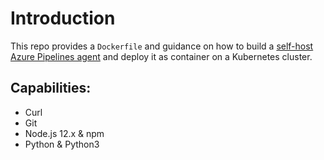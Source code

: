 # Introduction

This repo provides a `Dockerfile` and guidance on how to build a [self-host Azure Pipelines agent](https://docs.microsoft.com/en-us/azure/devops/pipelines/agents/docker?view=azure-devops) and deploy it as container on a Kubernetes cluster.

## Capabilities:

- Curl
- Git
- Node.js 12.x & npm
- Python & Python3
